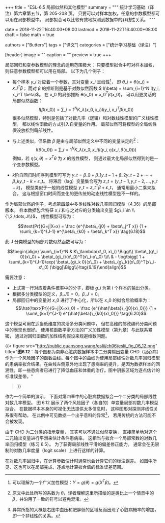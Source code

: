 +++
title = "ESL-6.5 局部似然和其他模型"
summary = """
统计学习基础（译注）第六章第五节，第 205-208 页。
只要可以对样本加权，任意的参数模型都可以用在局部模型中。
局部拟合可以比较有效地探测到数据中的非线性关系。
"""

date = 2018-11-22T16:40:00+08:00
lastmod = 2018-11-22T16:40:00+08:00
draft = false
math = true

authors = ["Butters"]
tags = ["译文"]
categories = ["统计学习基础（译注）"]

[header]
image = ""
caption = ""
preview = true
+++

局部回归和变参数模型的理念的适用范围极大：
只要模型拟合中可对样本加权，则任意参数模型都可以用在局部。
以下为几个例子：

* 每个样本 $y\_i$ 对应着一个参数，其对变量 $x\_i$ 呈线性[^1]，
  即 $\theta\_i = \theta(x\_i) = x\_i^T \beta$；
  而对 $\beta$ 的推断则是基于对数似然函数
  $ l(\beta) = \sum\_{i=1}^N l(y\_i, x\_i^T \beta)$。
  在 $x\_0$ 的局部推断 $\theta(x\_0) = x\_0^T\beta(x\_0)$，
  可以用更灵活的局部似然函数：
  $$l(\beta(x\_0)) = \sum\_{i=1}^N
  K\_\lambda(x\_0, x\_i) l(y\_i, x\_i^T\beta(x\_0))$$
  很多似然模型，特别是包括了对数几率（逻辑）和对数线性模型的广义线性模型，
  都以线性函数的方式引入自变量的作用。
  局部似然可将模型的全局线性假设放松到局部线性。

* 与上述类似，但系数 $\beta$ 是由与局部似然定义中不同的变量决定的[^2]：
  $$l(\theta(x\_0)) = \sum\_{i=1}^N
  K\_\lambda(x\_0, x\_i) l(y\_i, \eta(x\_i, \theta(x\_0)))$$
  例如，若 $\eta(x, \theta) = x^T\theta$ 为 $x$ 的线性模型，
  则通过最大化局部似然得到的是一个变参数模型。
* $k$阶自回归时间序列模型可写为
  $y\_t = \beta\_0 + \beta\_1 y\_{t-1} + \beta\_2 y\_{t-2} + \cdots +
  \beta\_k y\_{t-k} + \varepsilon\_t$。
  将滞后（lag）变量集合写为
  $z\_t = (y\_{t-1}, y\_{t-2}, \dots, y\_{t-k})$，
  模型类似于一般的线性模型 $y\_t = z\_t^T \beta + \varepsilon\_t$，
  通常用最小二乘来拟合。
  这与根据窗口时间而变化的更传统的动态线性模型是不一样的。

作为局部似然的例子，考虑第四章中多类线性对数几率回归模型（4.36）的局部版本。
样本数据包含特征 $x\_i$ 和与之对应的分类输出变量 $g\_i \in \\{1,2,\dots,J\\}$，
线性模型可写为：

$$\text{Pr}(G=j|X=x) = \frac
{e^{\beta\_{j0} + \beta\_j^T x}}
{1 + \sum\_{k=1}^{J-1} e^{\beta\_{k0} + \beta\_k^T x}}
\tag{6.18}$$

此 J 分类模型的局部对数似然函数可写为：

$$\begin{align}
\sum\_{i=1}^N  & K\_\lambda(x\_0, x\_i)  \Bigg\\{
\beta\_{g\_i 0}(x\_0) + \beta\_{g\_i}(x\_0)^T(x\_i-x\_0) \\\\ & -
\log\bigg[ 1 + \sum\_{k=1}^{J-1}\exp(
  \beta\_{g\_k 0}(x\_0) + \beta\_{g\_k}(x\_0)^T(x\_i-x\_0)
)\bigg]\Bigg\\}\tag{6.19}\end{align}$$

需要注意：

* 上式第一行对应着条件概率中的分子，脚标 $g\_i$ 为第 i 个样本的输出分类。
* 根据多分类模型的定义，$\beta\_{J0}=0$，$\beta\_{J} = 0$。
* 局部回归中的变量对 $x\_0$ 进行了中心化，所以在 $x\_0$ 的拟合后验概率为：
  $$\hat{\text{Pr}}(G=j|X=x\_0) = \frac
  {e^{\hat{\beta}\_{j0}(x\_0)}}
  {1 + \sum\_{k=1}^{J-1} e^{\hat{\beta}\_{k0}(x\_0)}}
  \tag{6.20}$$

这个模型可用在适当低维度的灵活多分类问题中，
但在高维的邮政编码分类问题中的表现也很好。
使用核函数平滑方法的广义加性模型（第九章）与此联系紧密，
通过对回归函数的加性结构假设来规避维数问题。

{{< figure
  src="http://public.guansong.wang/eslii/ch06/eslii_fig_06_12.png"
  title="**图6.12**：每个图都为南非心脏病数据样本中二分类输出变量 CHD（冠心病）作为一个风险因子的函数曲线。每个图中的曲线为使用局部线性对数几率回归模型的患病率拟合结果。在曲线左侧意外地出现了患病率的提升，是因为数据样本的回溯性，即一些患病者已进行了降低血压和体重的治疗。图中阴影区域为逐点估计的标准误差带。"
>}}

作为一个简单的演示，
下面对第四章中的心脏病数据拟合一个二分类的局部线性对数几率模型。
图 6.12 展示了两个风险因子（各自的）单变量局部对数几率模型拟合。
在数据样本本身的可视化无法提供太多信息时，
这种图形对探测非线性关系很有帮助。
在此例中可见数据一个出乎意料的异常[^3]，
若用传统的方法可能不会被发现。

由于 CHD 为二分类的指示变量，
其实可以不通过似然变换，
直接简单地对这个二元输出变量进行平滑来估计条件患病率。
这相当与拟合一个局部常数的对数几率回归模型（练习 6.5）。
为了获得局部线性平滑的偏差修正能力，
通常会在无限制的对数几率度量（logit scale）上进行这样的计算。

在对数几率回归中，在计算参数估计时通常也会计算它们的标注误差。
如图中所见，这也可以在局部完成，逐点地计算拟合值的标准误差范围。

[^1]: 可以理解为一个广义加性模型：$Y=g(\theta) = g(X^T\beta)$。
[^2]: 原文中此处所写的系数为 $\theta$，译者理解这里所描绘的是类比上一个情景中的 $\beta$，并沿用了一致的符号以避免混淆。
[^3]: 异常所指的大概是右图中血压和肥胖低的区域反而出现了心脏病概率的增加，即一个非线性的关系。